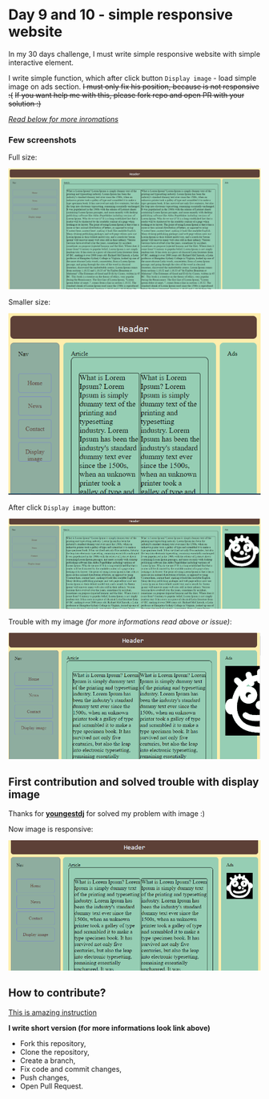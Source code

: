 # Day 9 and 10 - simple responsive website
In my 30 days challenge, I must write simple responsive website with simple interactive element.

I write simple function, which after click button `Display image` - load simple image on ads section.
~~I must only fix his position, because is not responsive :(~~
~~If you want help me with this, please fork repo and open PR with your solution :)~~

*[Read below for more inromations](https://github.com/objectprogr/30dayschallenge/tree/day9_10_simpleResponsiveWeb#first-contribution-and-solved-trouble-with-display-image)*

### Few screenshots
Full size:

![Full size](/assets/full.PNG)

Smaller size:

![Smaller size](/assets/smaller.PNG)

After click `Display image` button:

![After click button](/assets/imageDisplay.PNG)

Trouble with my image *(for more informations read above or issue)*:

![Image trouble](/assets/troubleWithImage.PNG)

## First contribution and solved trouble with display image

Thanks for **[youngestdj](https://github.com/youngestdj)** for solved my problem with image :)

Now image is responsive:

![ResponsiveImage](/assets/responsiveImage.PNG)

## How to contribute?

[This is amazing instruction](https://github.com/firstcontributions/first-contributions)

**I write short version (for more informations look link above)**

- Fork this repository,
- Clone the repository,
- Create a branch,
- Fix code and commit changes,
- Push changes,
- Open Pull Request.
